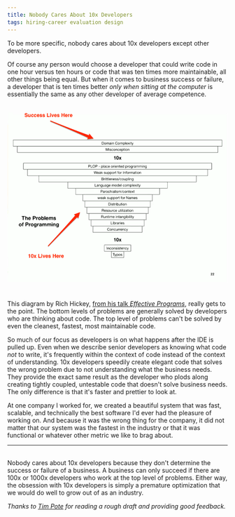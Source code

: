 ```yaml
---
title: Nobody Cares About 10x Developers
tags: hiring-career evaluation design
---
```


To be more specific, nobody cares about 10x developers except other developers.

Of course any person would choose a developer that could write code in one hour versus ten hours or code that was ten times more maintainable, all other things being equal. But when it comes to business success or failure, a developer that is ten times better *only when sitting at the computer* is essentially the same as any other developer of average competence.

![misconceptions](/resources/misconceptions.png)

This diagram by Rich Hickey, [from his talk *Effective Programs*][effective-programs], really gets to the point. The bottom levels of problems are generally solved by developers who are thinking about code. The top level of problems can't be solved by even the cleanest, fastest, most maintainable code.

So much of our focus as developers is on what happens after the IDE is pulled up. Even when we describe senior developers as knowing what code *not* to write, it's frequently within the context of code instead of the context of understanding. 10x developers speedily create elegant code that solves the wrong problem due to not understanding what the business needs. They provide the exact same result as the developer who plods along creating tightly coupled, untestable code that doesn't solve business needs. The only difference is that it's faster and prettier to look at.

At one company I worked for, we created a beautiful system that was fast, scalable, and technically the best software I'd ever had the pleasure of working on. And because it was the wrong thing for the company, it did not matter that our system was the fastest in the industry or that it was functional or whatever other metric we like to brag about.

---
<br />
Nobody cares about 10x developers because they don't determine the success or failure of a business. A business can only succeed if there are 100x or 1000x developers who work at the top level of problems. Either way, the obsession with 10x developers is simply a premature optimization that we would do well to grow out of as an industry.

*Thanks to [Tim Pote][pote] for reading a rough draft and providing good feedback.*

[effective-programs]: https://youtu.be/2V1FtfBDsLU?t=1639
[pote]: https://twitter.com/potetm
